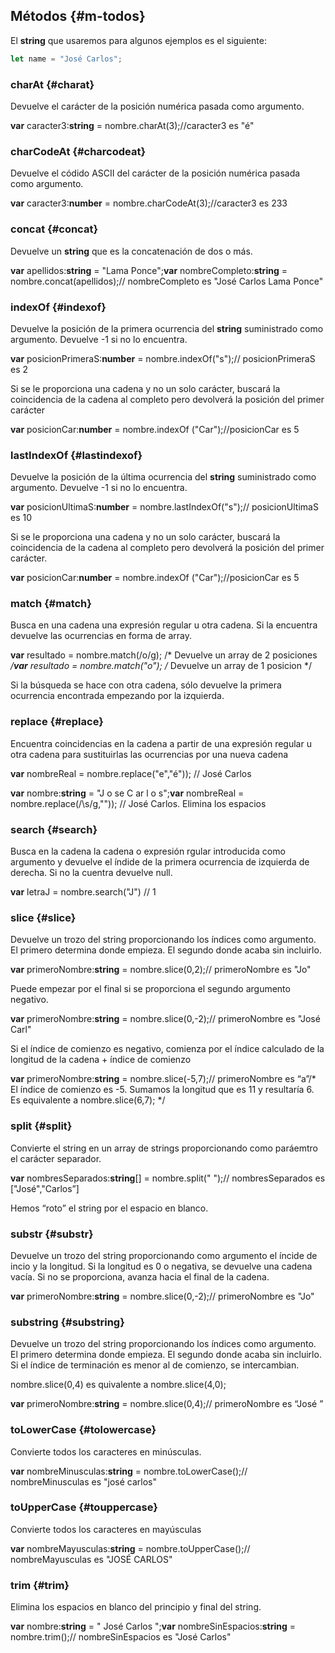 ## Métodos {#m-todos}

El **string** que usaremos para algunos ejemplos es el siguiente:

```ts
let name = "José Carlos";
```

### charAt {#charat}

Devuelve el carácter de la posición numérica pasada como argumento.

**var** caracter3:**string** = nombre.charAt(3);//caracter3 es "é"

### charCodeAt {#charcodeat}

Devuelve el códido ASCII del carácter de la posición numérica pasada como argumento.

**var** caracter3:**number** = nombre.charCodeAt(3);//caracter3 es 233

### concat {#concat}

Devuelve un **string** que es la concatenación de dos o más.

**var** apellidos:**string** = "Lama Ponce";**var** nombreCompleto:**string** = nombre.concat(apellidos);// nombreCompleto es "José Carlos Lama Ponce"

### indexOf {#indexof}

Devuelve la posición de la primera ocurrencia del **string** suministrado como argumento. Devuelve -1 si no lo encuentra.

**var** posicionPrimeraS:**number** = nombre.indexOf("s");// posicionPrimeraS es 2

Si se le proporciona una cadena y no un solo carácter, buscará la coincidencia de la cadena al completo pero devolverá la posición del primer carácter

**var** posicionCar:**number** = nombre.indexOf ("Car");//posicionCar es 5

### lastIndexOf {#lastindexof}

Devuelve la posición de la última ocurrencia del **string** suministrado como argumento. Devuelve -1 si no lo encuentra.

**var** posicionUltimaS:**number** = nombre.lastIndexOf("s");// posicionUltimaS es 10

Si se le proporciona una cadena y no un solo carácter, buscará la coincidencia de la cadena al completo pero devolverá la posición del primer carácter.

**var** posicionCar:**number** = nombre.indexOf ("Car");//posicionCar es 5

### match {#match}

Busca en una cadena una expresión regular u otra cadena. Si la encuentra devuelve las ocurrencias en forma de array.

**var** resultado = nombre.match(/o/g); /* Devuelve un array de 2 posiciones */**var** resultado = nombre.match("o"); /* Devuelve un array de 1 posicion */

Si la búsqueda se hace con otra cadena, sólo devuelve la primera ocurrencia encontrada empezando por la izquierda.

### replace {#replace}

Encuentra coincidencias en la cadena a partir de una expresión regular u otra cadena para sustituirlas las ocurrencias por una nueva cadena

**var** nombreReal = nombre.replace("e","é")); // José Carlos

**var** nombre:**string** = "J o se C ar l o s";**var** nombreReal = nombre.replace(/\s/g,"")); // José Carlos. Elimina los espacios

### search {#search}

Busca en la cadena la cadena o expresión rgular introducida como argumento y devuelve el índide de la primera ocurrencia de izquierda de derecha. Si no la cuentra devuelve null.

**var** letraJ = nombre.search("J") // 1

### slice {#slice}

Devuelve un trozo del string proporcionando los índices como argumento. El primero determina donde empieza. El segundo donde acaba sin incluirlo.

**var** primeroNombre:**string** = nombre.slice(0,2);// primeroNombre es "Jo"

Puede empezar por el final si se proporciona el segundo argumento negativo.

**var** primeroNombre:**string** = nombre.slice(0,-2);// primeroNombre es "José Carl"

Si el índice de comienzo es negativo, comienza por el índice calculado de la longitud de la cadena + índice de comienzo

**var** primeroNombre:**string** = nombre.slice(-5,7);// primeroNombre es “a”/* El índice de comienzo es -5\. Sumamos la longitud que es 11 y resultaría 6\. Es equivalente a nombre.slice(6,7); */

### split {#split}

Convierte el string en un array de strings proporcionando como paráemtro el carácter separador.

**var** nombresSeparados:**string**[] = nombre.split(" ");// nombresSeparados es ["José","Carlos”]

Hemos “roto” el string por el espacio en blanco.

### substr {#substr}

Devuelve un trozo del string proporcionando como argumento el íncide de incio y la longitud. Si la longitud es 0 o negativa, se devuelve una cadena vacía. Si no se proporciona, avanza hacia el final de la cadena.

**var** primeroNombre:**string** = nombre.slice(0,-2);// primeroNombre es "Jo"

### substring {#substring}

Devuelve un trozo del string proporcionando los índices como argumento. El primero determina donde empieza. El segundo donde acaba sin incluirlo. Si el índice de terminación es menor al de comienzo, se intercambian.

nombre.slice(0,4) es quivalente a nombre.slice(4,0);

**var** primeroNombre:**string** = nombre.slice(0,4);// primeroNombre es “José ”

### toLowerCase {#tolowercase}

Convierte todos los caracteres en minúsculas.

**var** nombreMinusculas:**string** = nombre.toLowerCase();// nombreMinusculas es "josé carlos"

### toUpperCase {#touppercase}

Convierte todos los caracteres en mayúsculas

**var** nombreMayusculas:**string** = nombre.toUpperCase();// nombreMayusculas es "JOSÉ CARLOS"

### trim {#trim}

Elimina los espacios en blanco del principio y final del string.

**var** nombre:**string** = " José Carlos ";**var** nombreSinEspacios:**string** = nombre.trim();// nombreSinEspacios es "José Carlos"